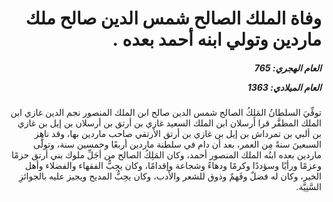 <h1 dir="rtl">وفاة الملك الصالح شمس الدين صالح ملك ماردين وتولي ابنه أحمد بعده .</h1>

<h5 dir="rtl">العام الهجري:  765

العام الميلادي: 1363

</h5>

<p dir="rtl">توفِّيَ السلطانُ المَلِكُ الصالح شمس الدين صالح ابن الملك المنصور نجم الدين غازي ابن الملك المظفَّر قرا أرسلان ابن الملك السعيد غازي بن أرتق بن أرسلان بن إيل بن غازي بن ألبي بن تمرداش بن إيل بن غازي بن أرتق الأرتقي صاحب ماردين بها، وقد ناهز السبعينَ سنةً مِن العمر، بعد أن دام في سلطنة ماردين أربعًا وخمسين سنة، وتولَّى ماردين بعده ابنُه الملك المنصور أحمد، وكان المَلِكُ الصالح من أجَلِّ ملوك بني أرتق حزمًا وعزمًا ورأيًا وسؤددًا وكرمًا ودهاءً وشجاعة وإقدامًا، وكان يحِبُّ الفقهاء والفضلاء وأهل الخير، وكان له فضلٌ وفَهمٌ وذوق للشعر والأدب، وكان يحِبُّ المديح ويجيز عليه بالجوائزِ السَّنِيَّة.</p></br>

